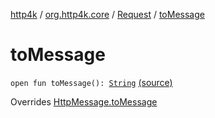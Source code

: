 [http4k](../../index.md) / [org.http4k.core](../index.md) / [Request](index.md) / [toMessage](./to-message.md)

# toMessage

`open fun toMessage(): `[`String`](https://kotlinlang.org/api/latest/jvm/stdlib/kotlin/-string/index.html) [(source)](https://github.com/http4k/http4k/blob/master/http4k-core/src/main/kotlin/org/http4k/core/http.kt#L152)

Overrides [HttpMessage.toMessage](../-http-message/to-message.md)

